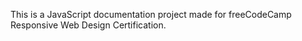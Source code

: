 This is a JavaScript documentation project made for freeCodeCamp Responsive Web Design Certification.   
